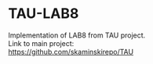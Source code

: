 # TAU-LAB8  
Implementation of LAB8 from TAU project.  
Link to main project:  
https://github.com/skaminskirepo/TAU